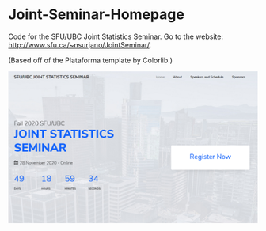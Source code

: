 # Joint-Seminar-Homepage
 Code for the SFU/UBC Joint Statistics Seminar. Go to the website: http://www.sfu.ca/~nsurjano/JointSeminar/. 
 
 (Based off of the Plataforma template by Colorlib.)

![Joint Seminar Screenshot 1](images/Screenshot1.png)
